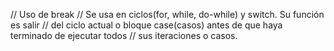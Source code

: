 
// Uso de break
// Se usa en ciclos(for, while, do-while) y switch. Su función es salir
// del ciclo actual o bloque case(casos) antes de que haya terminado de ejecutar todos
// sus iteraciones o casos.